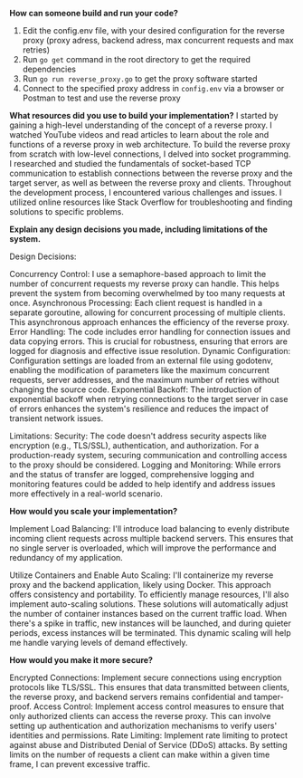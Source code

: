 **How can someone build and run your code?**
1) Edit the config.env file, with your desired configuration for the reverse proxy (proxy adress, backend adress, max concurrent requests and max retries)
2) Run `go get` command in the root directory to get the required dependencies
3) Run `go run reverse_proxy.go` to get the proxy software started
4) Connect to the specified proxy address in `config.env` via a browser or Postman to test and use the reverse proxy


**What resources did you use to build your implementation?**
I started by gaining a high-level understanding of the concept of a reverse proxy. I watched YouTube videos and read articles to learn about the role and functions of a reverse proxy in web architecture.
To build the reverse proxy from scratch with low-level connections, I delved into socket programming. I researched and studied the fundamentals of socket-based TCP communication to establish connections between the reverse proxy and the target server, as well as between the reverse proxy and clients.
Throughout the development process, I encountered various challenges and issues. I utilized online resources like Stack Overflow for troubleshooting and finding solutions to specific problems.


**Explain any design decisions you made, including limitations of the system.**

Design Decisions: 

Concurrency Control: I use a semaphore-based approach to limit the number of concurrent requests my reverse proxy can handle. This helps prevent the system from becoming overwhelmed by too many requests at once.
Asynchronous Processing: Each client request is handled in a separate goroutine, allowing for concurrent processing of multiple clients. This asynchronous approach enhances the efficiency of the reverse proxy.
Error Handling: The code includes error handling for connection issues and data copying errors. This is crucial for robustness, ensuring that errors are logged for diagnosis and effective issue resolution.
Dynamic Configuration: Configuration settings are loaded from an external file using godotenv, enabling the modification of parameters like the maximum concurrent requests, server addresses, and the maximum number of retries without changing the source code.
Exponential Backoff: The introduction of exponential backoff when retrying connections to the target server in case of errors enhances the system's resilience and reduces the impact of transient network issues.

Limitations:
Security: The code doesn't address security aspects like encryption (e.g., TLS/SSL), authentication, and authorization. For a production-ready system, securing communication and controlling access to the proxy should be considered.
Logging and Monitoring: While errors and the status of transfer are logged, comprehensive logging and monitoring features could be added to help identify and address issues more effectively in a real-world scenario.


**How would you scale your implementation?**

Implement Load Balancing: I'll introduce load balancing to evenly distribute incoming client requests across multiple backend servers. This ensures that no single server is overloaded, which will improve the performance and redundancy of my application.

Utilize Containers and Enable Auto Scaling: I'll containerize my reverse proxy and the backend application, likely using Docker. This approach offers consistency and portability. To efficiently manage resources, I'll also implement auto-scaling solutions. These solutions will automatically adjust the number of container instances based on the current traffic load. When there's a spike in traffic, new instances will be launched, and during quieter periods, excess instances will be terminated. This dynamic scaling will help me handle varying levels of demand effectively.


**How would you make it more secure?**

Encrypted Connections: Implement secure connections using encryption protocols like TLS/SSL. This ensures that data transmitted between clients, the reverse proxy, and backend servers remains confidential and tamper-proof.
Access Control: Implement access control measures to ensure that only authorized clients can access the reverse proxy. This can involve setting up authentication and authorization mechanisms to verify users' identities and permissions.
Rate Limiting: Implement rate limiting to protect against abuse and Distributed Denial of Service (DDoS) attacks. By setting limits on the number of requests a client can make within a given time frame, I can prevent excessive traffic.




